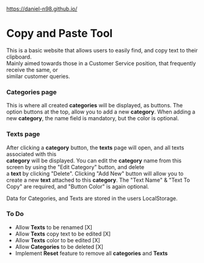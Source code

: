 https://daniel-n98.github.io/

# Copy and Paste Tool

This is a basic website that allows users to easily find, and copy text to their clipboard.<br>
Mainly aimed towards those in a Customer Service position, that frequently receive the same, or <br>
similar customer queries.

### Categories page
This is where all created **categories** will be displayed, as buttons.
The option buttons at the top, allow you to add a new **category**.
When adding a new **category**, the name field is mandatory, but the color is optional.

### Texts page
After clicking a **category** button, the **texts** page will open, and all texts associated with this<br>
**category** will be displayed.
You can edit the **category** name from this screen by using the "Edit Category" button, and delete<br>
a **text** by clicking "Delete".
Clicking "Add New" button will allow you to create a new **text** attached to this **category**.
The "Text Name" & "Text To Copy" are required, and "Button Color" is again optional.

Data for Categories, and Texts are stored in the users LocalStorage.




### To Do
  - Allow **Texts** to be renamed [X]
  - Allow **Texts** copy text to be edited [X]
  - Allow **Texts** color to be edited [X]
  - Allow **Categories** to be deleted [X]
  - Implement **Reset** feature to remove all **categories** and **Texts**
